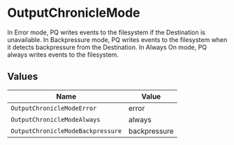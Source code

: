 # OutputChronicleMode

In Error mode, PQ writes events to the filesystem if the Destination is unavailable. In Backpressure mode, PQ writes events to the filesystem when it detects backpressure from the Destination. In Always On mode, PQ always writes events to the filesystem.


## Values

| Name                              | Value                             |
| --------------------------------- | --------------------------------- |
| `OutputChronicleModeError`        | error                             |
| `OutputChronicleModeAlways`       | always                            |
| `OutputChronicleModeBackpressure` | backpressure                      |